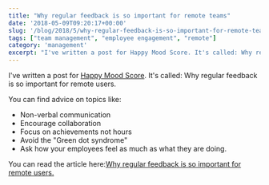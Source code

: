 ```yaml
---
title: "Why regular feedback is so important for remote teams"
date: '2018-05-09T09:20:17+00:00'
slug: '/blog/2018/5/why-regular-feedback-is-so-important-for-remote-teams'
tags: ["team management", "employee engagement", "remote"]
category: 'management'
excerpt: "I've written a post for Happy Mood Score. It's called: Why regular feedback is so important for remote users.You can find advice on topics like:Non-verbal communicationEncourage collaborationFocus on achievements not hoursAvoid the Green dot syndromeAsk how your employees feel as much as what they are doing.You can read the article here:Why regular feedback is so important for remote users."
---
```

I've written a post for [Happy Mood Score](https://www.happymoodscore.com). It's called: Why regular feedback is so important for remote users.

You can find advice on topics like:

- Non-verbal communication
- Encourage collaboration
- Focus on achievements not hours
- Avoid the "Green dot syndrome"
- Ask how your employees feel as much as what they are doing.

You can read the article here:[Why regular feedback is so important for remote users.](https://www.happymoodscore.com/blog/files/Why-regular-feedback-is-so-important-for-remote-teams.html)

